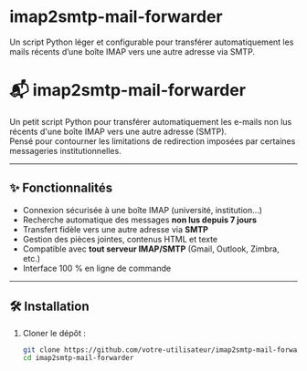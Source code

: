 # imap2smtp-mail-forwarder
Un script Python léger et configurable pour transférer automatiquement les mails récents d’une boîte IMAP vers une autre adresse via SMTP.

# 📬 imap2smtp-mail-forwarder

Un petit script Python pour transférer automatiquement les e-mails non lus récents d'une boîte IMAP vers une autre adresse (SMTP).  
Pensé pour contourner les limitations de redirection imposées par certaines messageries institutionnelles.

---

## ✨ Fonctionnalités

- Connexion sécurisée à une boîte IMAP (université, institution…)
- Recherche automatique des messages **non lus depuis 7 jours**
- Transfert fidèle vers une autre adresse via **SMTP**
- Gestion des pièces jointes, contenus HTML et texte
- Compatible avec **tout serveur IMAP/SMTP** (Gmail, Outlook, Zimbra, etc.)
- Interface 100 % en ligne de commande

---

## 🛠️ Installation

1. Cloner le dépôt :
   ```bash
   git clone https://github.com/votre-utilisateur/imap2smtp-mail-forwarder.git
   cd imap2smtp-mail-forwarder
